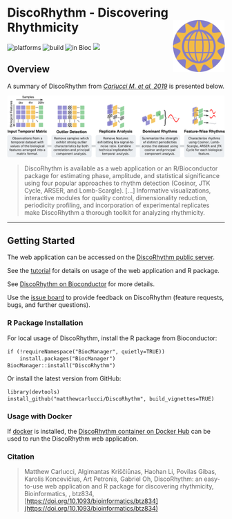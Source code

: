 
# DiscoRhythm - Discovering Rhythmicity <img src="inst/app/www/disco_128.png" align="right" width="120" />

![platforms](https://bioconductor.org/shields/availability/3.10/DiscoRhythm.svg)
![build](https://bioconductor.org/shields/build/release/bioc/DiscoRhythm.svg)
![in Bioc](https://bioconductor.org/shields/years-in-bioc/DiscoRhythm.svg)
[![](https://img.shields.io/badge/doi-10.1093/bioinformatics/btz834-green.svg)](https://doi.org/10.1093/bioinformatics/btz834)

## Overview

A summary of DiscoRhythm from *[Carlucci M. et al, 2019](https://doi.org/10.1093/bioinformatics/btz834)* is presented below.

![](inst/DiscoRhythm_Figure1.png)

> DiscoRhythm is available as a web application or an R/Bioconductor package for estimating phase, amplitude, and statistical significance using four popular approaches to rhythm detection (Cosinor, JTK Cycle, ARSER, and Lomb-Scargle). [...] Informative visualizations, interactive modules for quality control, dimensionality reduction, periodicity profiling, and incorporation of experimental replicates make DiscoRhythm a thorough toolkit for analyzing rhythmicity.

-----------------------------------------------------

## Getting Started

The web application can be accessed on the [DiscoRhythm public server](https://mcarlucci.shinyapps.io/discorhythm/).

See the [tutorial](https://bioconductor.org/packages/release/bioc/vignettes/DiscoRhythm/inst/doc/disco_workflow_vignette.html) for details on usage of the web application and R package.

See [DiscoRhythm on Bioconductor](https://bioconductor.org/packages/release/bioc/html/DiscoRhythm.html) for more details.

Use the [issue board](https://github.com/matthewcarlucci/DiscoRhythm/issues) to provide feedback on DiscoRhythm (feature requests, bugs, and further questions).

### R Package Installation

For local usage of DiscoRhythm, install the R package from Bioconductor:

```
if (!requireNamespace("BiocManager", quietly=TRUE))
    install.packages("BiocManager")
BiocManager::install("DiscoRhythm")
```

Or install the latest version from GitHub:

```
library(devtools)
install_github("matthewcarlucci/DiscoRhythm", build_vignettes=TRUE)
```

### Usage with Docker

If [docker](https://docs.docker.com/install/) is installed, the 
[DiscoRhythm container on Docker Hub](https://hub.docker.com/r/mcarlucci/discorhythm) 
can be used to run the DiscoRhythm web application. 

### Citation

>Matthew Carlucci, Algimantas Kriščiūnas, Haohan Li, Povilas Gibas, Karolis Koncevičius, Art Petronis, Gabriel Oh, DiscoRhythm: an easy-to-use web application and R package for discovering rhythmicity, Bioinformatics, , btz834, [https://doi.org/10.1093/bioinformatics/btz834](https://doi.org/10.1093/bioinformatics/btz834)
